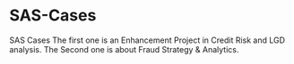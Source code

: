 # SAS-Cases
SAS Cases
The first one is an Enhancement Project in Credit Risk and LGD analysis.
The Second one is about Fraud Strategy & Analytics.
